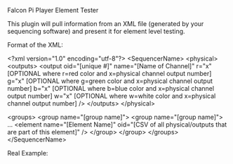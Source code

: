 Falcon Pi Player Element Tester

This plugin will pull information from an XML file (generated by your sequencing software) and present it for element level testing.

Format of the XML:

\<?xml version="1.0" encoding="utf-8"?\>
\<SequencerName\>
  \<physical\>
    \<outputs\>
      \<output 
              oid="[unique #]"
              name="[Name of Channel]"
              r="x"   [OPTIONAL where r=red color and x=physical channel output number]
              g="x"   [OPTIONAL where g=green color and x=physical channel output number]
              b="x"   [OPTIONAL where b=blue color and x=physical channel output number]
              w="x"   [OPTIONAL where w=white color and x=physical channel output number]
      /\>
    \</outputs\>
  \</physical\>
  
  \<groups\>
    \<group name="[group name]"\>
      \<group name="[group name]"\>
      ...
        \<element name="[Element Name]" oid="[CSV of all physical/outputs that are part of this element]" /\>
      \</group\>
    \</group\>
  \</groups\>
\</SequencerName\>


Real Example:

<?xml version="1.0" encoding="utf-8"?>
<Vixen3>
  <physical>
    <outputs>
      <output oid="1" w="97" name="Arch 1-Channel 1" />
      <output oid="2" w="98" name="Arch 1-Channel 2" />
      <output oid="3" w="99" name="Arch 1-Channel 3" />
      <output oid="4" w="100" name="Arch 1-Channel 4" />
      <output oid="5" w="101" name="Arch 1-Channel 5" />
      <output oid="6" w="102" name="Arch 1-Channel 6" />
      <output oid="7" w="103" name="Arch 1-Channel 7" />
      <output oid="8" w="104" name="Arch 1-Channel 8" />
      <output oid="9" w="105" name="Arch 2-Channel 1" />
      <output oid="10" w="106" name="Arch 2-Channel 2" />
      <output oid="11" w="107" name="Arch 2-Channel 3" />
      <output oid="12" w="108" name="Arch 2-Channel 4" />
      <output oid="13" w="109" name="Arch 2-Channel 5" />
      <output oid="14" w="110" name="Arch 2-Channel 6" />
      <output oid="15" w="111" name="Arch 2-Channel 7" />
      <output oid="16" w="112" name="Arch 2-Channel 8" />
      <output oid="17" w="113" name="Arch 3-Channel 1" />
      <output oid="18" w="114" name="Arch 3-Channel 2" />
      <output oid="19" w="115" name="Arch 3-Channel 3" />
      <output oid="20" w="116" name="Arch 3-Channel 4" />
      <output oid="21" w="117" name="Arch 3-Channel 5" />
      <output oid="22" w="118" name="Arch 3-Channel 6" />
      <output oid="23" w="119" name="Arch 3-Channel 7" />
      <output oid="24" w="120" name="Arch 3-Channel 8" />
      <output oid="25" w="121" name="Arch 4-Channel 1" />
      <output oid="26" w="122" name="Arch 4-Channel 2" />
      <output oid="27" w="123" name="Arch 4-Channel 3" />
      <output oid="28" w="124" name="Arch 4-Channel 4" />
      <output oid="29" w="125" name="Arch 4-Channel 5" />
      <output oid="30" w="126" name="Arch 4-Channel 6" />
      <output oid="31" w="127" name="Arch 4-Channel 7" />
      <output oid="32" w="128" name="Arch 4-Channel 8" />
      <output oid="33" r="22" g="21" b="23" name="Window 1 chs" />
      <output oid="34" r="26" g="25" b="27" name="Window 2 chs" />
      <output oid="35" r="30" g="29" b="31" name="Window 3 chs" />
      <output oid="36" w="37" name="Window 5 Stocking" />
      <output oid="37" w="38" name="Window 5 Bow" />
    </outputs>
  </physical>
  <groups>
    <group name="Arches">
      <element name="Arch 1" oid="1,2,3,4,5,6,7,8" />
      <element name="Arch 2" oid="9,10,11,12,13,14,15,16" />
      <element name="Arch 3" oid="17,18,19,20,21,22,23,24" />
      <element name="Arch 4" oid="25,26,27,28,29,30,31,32" />
    </group>
    <group name="Lower Windows">
      <element name="Window 1" oid="33" />
      <element name="Window 2" oid="34" />
      <element name="Window 3" oid="35" />
    </group>
    <element name="Window Wireframes" oid="36,37" />
    <group name="All Elements">
      <group name="Arches">
        <element name="Arch 1" oid="1,2,3,4,5,6,7,8" />
        <element name="Arch 2" oid="9,10,11,12,13,14,15,16" />
        <element name="Arch 3" oid="17,18,19,20,21,22,23,24" />
        <element name="Arch 4" oid="25,26,27,28,29,30,31,32" />
      </group>
      <group name="Lower Windows">
        <element name="Window 1" oid="33" />
        <element name="Window 2" oid="34" />
        <element name="Window 3" oid="35" />
      </group>
      <element name="Window Wireframes" oid="36,37" />
    </group>
  </groups>
</Vixen3>   
